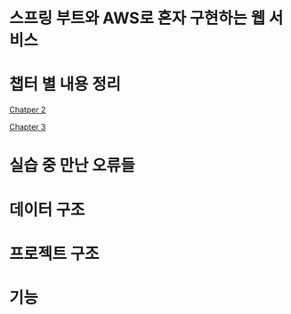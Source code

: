 # 스프링 부트와 AWS로 혼자 구현하는 웹 서비스

# 챕터 별 내용 정리

[Chatper 2](%E1%84%89%E1%85%B3%E1%84%91%E1%85%B3%E1%84%85%E1%85%B5%E1%86%BC%20%E1%84%87%E1%85%AE%E1%84%90%E1%85%B3%E1%84%8B%E1%85%AA%20AWS%E1%84%85%E1%85%A9%20%E1%84%92%E1%85%A9%E1%86%AB%E1%84%8C%E1%85%A1%20%E1%84%80%E1%85%AE%E1%84%92%E1%85%A7%E1%86%AB%E1%84%92%E1%85%A1%E1%84%82%E1%85%B3%E1%86%AB%20%E1%84%8B%E1%85%B0%E1%86%B8%20%E1%84%89%E1%85%A5%E1%84%87%E1%85%B5%E1%84%89%E1%85%B3%204c499331bfae489784df4789a76f1cf0/Chatper%202%20b4c7db25fda04b4d86caf5dea300131e.md)

[Chapter 3](%E1%84%89%E1%85%B3%E1%84%91%E1%85%B3%E1%84%85%E1%85%B5%E1%86%BC%20%E1%84%87%E1%85%AE%E1%84%90%E1%85%B3%E1%84%8B%E1%85%AA%20AWS%E1%84%85%E1%85%A9%20%E1%84%92%E1%85%A9%E1%86%AB%E1%84%8C%E1%85%A1%20%E1%84%80%E1%85%AE%E1%84%92%E1%85%A7%E1%86%AB%E1%84%92%E1%85%A1%E1%84%82%E1%85%B3%E1%86%AB%20%E1%84%8B%E1%85%B0%E1%86%B8%20%E1%84%89%E1%85%A5%E1%84%87%E1%85%B5%E1%84%89%E1%85%B3%204c499331bfae489784df4789a76f1cf0/Chapter%203%2080eea184dd994bd2a732a5c6e3947b3a.md)

# 실습 중 만난 오류들

# 데이터 구조

# 프로젝트 구조

# 기능